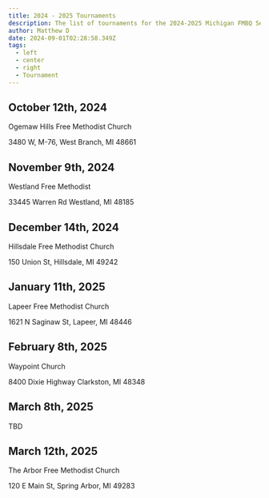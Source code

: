 ```yaml
---
title: 2024 - 2025 Tournaments
description: The list of tournaments for the 2024-2025 Michigan FMBQ Season
author: Matthew D
date: 2024-09-01T02:28:58.349Z
tags:
  - left
  - center
  - right
  - Tournament
---
```

## October 12th, 2024

Ogemaw Hills Free Methodist Church

3480 W, M-76, West Branch, MI 48661


## November 9th, 2024

Westland Free Methodist

33445 Warren Rd Westland, MI 48185



## December 14th, 2024

Hillsdale Free Methodist Church

150 Union St, Hillsdale, MI 49242



## January 11th, 2025

Lapeer Free Methodist Church

1621 N Saginaw St, Lapeer, MI 48446



## February 8th, 2025

Waypoint Church

8400 Dixie Highway Clarkston, MI 48348



## March 8th, 2025

TBD	



## March 12th, 2025

The Arbor Free Methodist Church

120 E Main St, Spring Arbor, MI 49283
